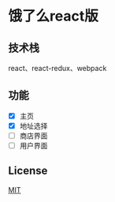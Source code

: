 # 饿了么react版
## 技术栈
react、react-redux、webpack
## 功能
- [x] 主页
- [x] 地址选择
- [ ] 商店界面
- [ ] 用户界面

## License
[MIT](LICENSE)